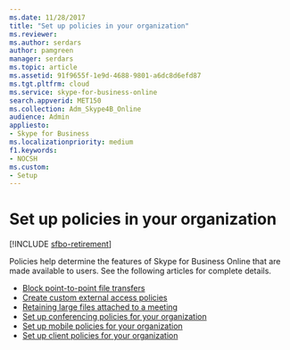```yaml
---
ms.date: 11/28/2017
title: "Set up policies in your organization"
ms.reviewer: 
ms.author: serdars
author: pamgreen
manager: serdars
ms.topic: article
ms.assetid: 91f9655f-1e9d-4688-9801-a6dc8d6efd87
ms.tgt.pltfrm: cloud
ms.service: skype-for-business-online
search.appverid: MET150
ms.collection: Adm_Skype4B_Online
audience: Admin
appliesto:
- Skype for Business
ms.localizationpriority: medium
f1.keywords:
- NOCSH
ms.custom:
- Setup
---
```


# Set up policies in your organization

[!INCLUDE [sfbo-retirement](../../Hub/includes/sfbo-retirement.md)]

Policies help determine the features of Skype for Business Online that are made available to users. See the following articles for complete details.

- [Block point-to-point file transfers](block-point-to-point-file-transfers.md)
- [Create custom external access policies](create-custom-external-access-policies.md)
- [Retaining large files attached to a meeting](retaining-large-files-attached-to-a-meeting.md)
- [Set up conferencing policies for your organization](set-up-conferencing-policies-for-your-organization.md)
- [Set up mobile policies for your organization](set-up-mobile-policies-for-your-organization.md)
- [Set up client policies for your organization](set-up-client-policies-for-your-organization.md)

